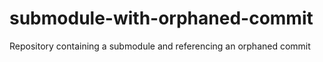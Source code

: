 # submodule-with-orphaned-commit
Repository containing a submodule and referencing an orphaned commit
